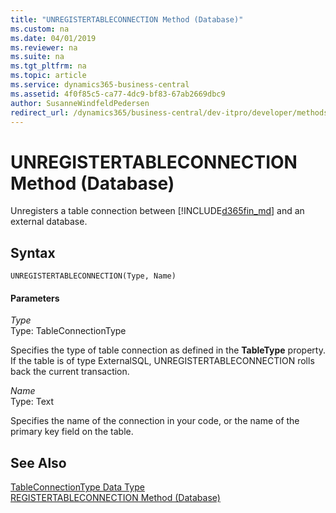 ```yaml
---
title: "UNREGISTERTABLECONNECTION Method (Database)"
ms.custom: na
ms.date: 04/01/2019
ms.reviewer: na
ms.suite: na
ms.tgt_pltfrm: na
ms.topic: article
ms.service: dynamics365-business-central
ms.assetid: 4f0f85c5-ca77-4dc9-bf83-67ab2669dbc9
author: SusanneWindfeldPedersen
redirect_url: /dynamics365/business-central/dev-itpro/developer/methods-auto/library
---
```


 

# UNREGISTERTABLECONNECTION Method (Database)
Unregisters a table connection between [!INCLUDE[d365fin_md](../includes/d365fin_md.md)] and an external database.  
  
## Syntax  
  
```  
UNREGISTERTABLECONNECTION(Type, Name)  
```  
  
#### Parameters  
 *Type*  
 Type: TableConnectionType  
  
 Specifies the type of table connection as defined in the **TableType** property. If the table is of type ExternalSQL, UNREGISTERTABLECONNECTION rolls back the current transaction.  
  
 *Name*  
 Type: Text  
  
 Specifies the name of the connection in your code, or the name of the primary key field on the table.  
  
## See Also  
 <!--Links [External Tables](External-Tables.md)-->   
 [TableConnectionType Data Type](../datatypes/devenv-TableConnectionType-Data-Type.md)   
 [REGISTERTABLECONNECTION Method \(Database\)](devenv-REGISTERTABLECONNECTION-Method-Database.md)